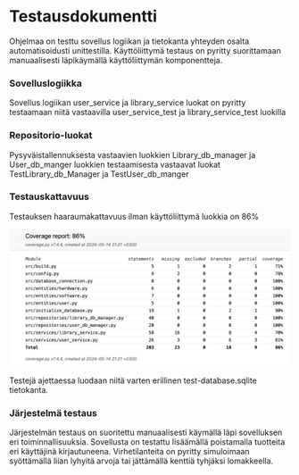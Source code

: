 # Testausdokumentti

Ohjelmaa on testtu sovellus logiikan ja tietokanta yhteyden osalta automatisoidusti unittestilla.
Käyttöliittymä testaus on pyritty suorittamaan manuaalisesti läpikäymällä käyttöliittymän komponentteja.

### Sovelluslogiikka
Sovellus logiikan user_service ja library_service luokat on pyritty testaamaan niitä vastaavilla user_service_test ja library_service_test luokilla


### Repositorio-luokat
Pysyväistallennuksesta vastaavien luokkien Library_db_manager ja User_db_manger luokkien testaamisesta vastaavat luokat TestLibrary_db_Manager ja TestUser_db_manger

### Testauskattavuus

Testauksen haaraumakattavuus ilman käyttöliittymä luokkia on 86%

![](./kuvat/testikattavuus.png)

Testejä ajettaessa luodaan niitä varten erillinen test-database.sqlite tietokanta.

### Järjestelmä testaus

Järjestelmän testaus on suoritettu manuaalisesti käymällä läpi sovelluksen eri toiminnallisuuksia. 
Sovellusta on testattu lisäämällä poistamalla tuotteita eri käyttäjinä kirjautuneena.
Virhetilanteita on pyritty simuloimaan syöttämällä liian lyhyitä arvoja tai jättämällä kenttiä tyhjäksi lomakkeella.
